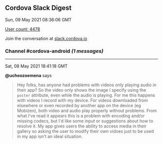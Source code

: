 ## Cordova Slack Digest
Sun, 09 May 2021 08:36:06 GMT

[User count: 4478](https://cordova.slack.com/)


Join the conversation at [slack.cordova.io](http://slack.cordova.io/)

### __Channel #cordova-android__ _(1 messages)_
---

Sat, 08 May 2021 18:41:18 GMT

__@ucheozoemena__ says 
> Hey folks, has anyone had problems with videos only playing audio in their app? So the video only shows the image I specify using the `poster` attribute, even while the audio is playing. For me this happens with videos I record with my device. For videos downloaded from elsewhere or even recorded by another app on the device (eg Mobizen), both video and audio play properly without problems. From what I've read it appears this is a problem with encoding and/or missing codecs, but I'd like some input or suggestions about how to resolve it. My app gives users the ability to access media in their gallery so asking the user to modify their own vidoes just to be used in my app isn't an ideal situation.
> 

